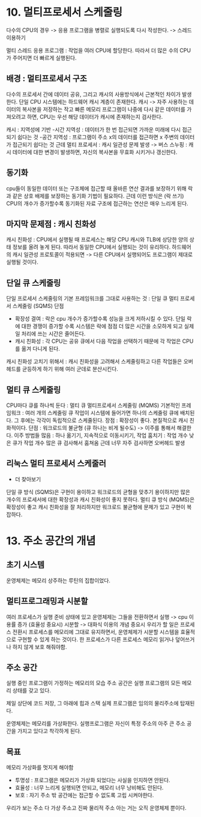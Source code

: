 # 10. 멀티프로세서 스케줄링
다수의 CPU의 경우 -> 응용 프로그램을 병렬로 실행되도록 다시 작성한다. -> 스레드 이용하기

멀티 스레드 응용 프로그램 : 작업을 여러 CPU에 할당한다. 따라서 더 많은 수의 CPU가 주어지면 더 빠르게 실행된다.

## 배경 : 멀티프로세서 구조
다수의 프로세서 간에 데이터 공유, 그리고 캐시의 사용방식에서 근본적인 차이가 발생한다.
단일 CPU 시스템에는 하드웨어 캐시 계층이 존재한다. 
캐시 -> 자주 사용하는 데이터의 복사본을 저장하는 작고 빠른 메모리
프로그램이 나중에 다시 같은 데이터를 가져오려고 하면, CPU는 우선 해당 데이터가 캐시에 존재하는지 검사한다.

캐시 : 지역성에 기반
-시간 지역성 : 데이터가 한 번 접근되면 가까운 미래에 다시 접근되기 쉽다는 것
-공간 지역성 : 프로그램이 주소 x의 데이터를 접근하면 x 주변의 데이터가 접근되기 쉽다는 것
근데 멀티 프로세서 : 캐시 일관성 문제 발생 -> 버스 스누핑 : 캐시 데이터에 대한 변경이 발생하면, 자신의 복사본을 무효화 시키거나 갱신한다.

## 동기화
cpu들이 동일한 데이터 또는 구조체에 접근할 때 올바른 연산 결과를 보장하기 위해 락과 같은 상호 배제를 보장하는 동기화 기법이 필요하다. 
근데 이런 방식은 (락 쓰기) CPU의 개수가 증가할수록 동기화된 자료 구조에 접근하는 연산은 매우 느리게 된다.

## 마지막 문제점 : 캐시 친화성
캐시 친화성 : CPU에서 실행될 때 프로세스는 해당 CPU 캐시와 TLB에 상당한 양의 상태 정보를 올려 놓게 된다. 따라서 동일한 CPU에서 실행되는 것이 유리하다. 하드웨어의 캐시 일관성 프로토콜이 적용되면 -> 다른 CPU에서 실행되어도 프로그램이 제대로 실행될 것이다.

## 단일 큐 스케줄링
단일 프로세서 스케줄링의 기본 프레임워크를 그대로 사용하는 것 : 단일 큐 멀티 프로세서 스케줄링 (SQMS)
단점
- 확장성 결여 : 락은 cpu 개수가 증가할수록 성능을 크게 저하시킬 수 있다. 단일 락에 대한 경쟁이 증가할 수록 시스템은 락에 점점 더 많은 시간을 소모하게 되고 실제 일 처리에 쓰는 시간은 줄어든다.
- 캐시 친화성 : 각 CPU는 공유 큐에서 다음 작업을 선택하기 때문에 각 작업은 CPU를 옮겨 다니게 된다.

캐시 친화성 고치기 위해서 : 캐시 친화성을 고려해서 스케줄링하고 다른 작업들은 오버헤드를 균등하게 하기 위해 여러 군데로 분산시킨다.

## 멀티 큐 스케줄링
CPU마다 큐를 하나씩 둔다 : 멀티 큐 멀티프로세서 스케줄링 (MQMS)
기본적인 프레임워크 : 여러 개의 스케줄링 큐
작업이 시스템에 들어가면 하나의 스케줄링 큐에 배치된다. 그 후에는 각각이 독립적으로 스케줄된다.
장점 : 확장성이 좋다. 본질적으로 캐시 친화적이다. 
단점 : 워크로드의 불균형 (큐 하나는 비게 될수도) -> 이주를 통해서 해결한다. 
이주 방법들 많음 : 하나 옮기기, 지속적으로 이동시키기, 작업 훔치기 : 작업 개수 낮은 큐가 작업 개수 많은 큐 검사해서 훔쳐옴 근데 너무 자주 검사하면 오버헤드 발생

## 리눅스 멀티 프로세서 스케줄러
- 더 찾아보기

단일 큐 방식 (SQMS)은 구현이 용이하고 워크로드의 균형을 맞추기 용이하지만 많은 개수의 프로세서에 대한 확장성과
캐시 친화성이 좋지 못하다. 멀티 큐 방식 (MQMS)은 확장성이 좋고 캐시 친화성을 잘 처리하지만 워크로드 불균형에 문제가 있고 구현이 복잡하다.

# 13. 주소 공간의 개념
## 초기 시스템
운영체제는 메모리 상주하는 루틴의 집합이었다.

## 멀티프로그래밍과 시분할
여러 프로세스가 실행 준비 상태에 있고 운영체제는 그들을 전환하면서 실행 -> cpu 이용률 증가 (효율성 중요시)
시분할 -> 대화식 이용의 개념 중요시
우리가 할 일은 프로세스 전환시 프로세스를 메모리에 그대로 유지하면서, 운영체제가 시분할 시스템을 효율적으로 구현할 수 있게 하는 것이다.
한 프로세스가 다른 프로세스 메모리 읽거나 덮어쓰거나 하지 않게 보호 해줘야함.

## 주소 공간
실행 중인 프로그램이 가정하는 메모리의 모습
주소 공간은 실행 프로그램의 모든 메모리 상태를 갖고 있다.

제일 상단에 코드 저장, 그 아래에 힙과 스택
실제 프로그램은 임의의 물리주소에 탑재된다.

운영체제는 메모리를 가상화한다. 실행프로그램은 자신이 특정 주소의 아주 큰 주소 공간을 가지고 있다고 착각하게 된다.

## 목표
메모리 가상화를 멋지게 해야함
- 투명성 : 프로그램은 메모리가 가상화 되었다는 사실을 인지하면 안된다.
- 효율성 : 너무 느리게 실행되면 안되고, 메모리 너무 낭비해도 안된다.
- 보호 : 자기 주소 밖 공간에는 접근할 수 없도록 고립 시켜야한다.

우리가 보는 주소 다 가상 주소고 진짜 물리적 주소 아는 거는 오직 운영체제 뿐이다.
